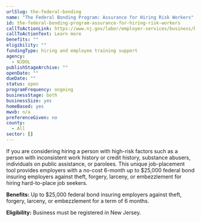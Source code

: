 ```yaml
---
urlSlug: the-federal-bonding
name: "The Federal Bonding Program: Assurance for Hiring Risk Workers"
id: the-federal-bonding-program-assurance-for-hiring-risk-workers
callToActionLink: https://www.nj.gov/labor/employer-services/business/businessprograms.shtml?open=specialty
callToActionText: Learn more
benefits: ""
eligibility: ""
fundingType: hiring and employee training support
agency:
  - NJDOL
publishStageArchive: ""
openDate: ""
dueDate: ""
status: open
programFrequency: ongoing
businessStage: both
businessSize: yes
homeBased: yes
mwvb: n/a
preferenceGiven: no
county:
  - All
sector: []
---
```


If you are considering hiring a person with high-risk factors such as a person with inconsistent work history or credit history, substance abusers, individuals on public assistance, or parolees. This unique job-placement tool provides employers with a no-cost 6-month up to $25,000 federal bond insuring employers against theft, forgery, larceny, or embezzlement for hiring hard-to-place job seekers.

**Benefits:** Up to $25,000 federal bond insuring employers against theft, forgery, larceny, or embezzlement for a term of 6 months.

**Eligibility:** Business must be registered in New Jersey.
